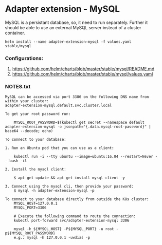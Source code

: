 # Adapter extension - MySQL

MySQL is a persistant database, so, it need to run separately. Further it should be able to use an external MySQL server instead of a cluster container.

```
helm install --name adapter-extension-mysql -f values.yaml stable/mysql
```

### Configurations:
1. https://github.com/helm/charts/blob/master/stable/mysql/README.md
2. https://github.com/helm/charts/blob/master/stable/mysql/values.yaml


### NOTES.txt
```
MySQL can be accessed via port 3306 on the following DNS name from within your cluster:
adapter-extension-mysql.default.svc.cluster.local

To get your root password run:

    MYSQL_ROOT_PASSWORD=$(kubectl get secret --namespace default adapter-extension-mysql -o jsonpath="{.data.mysql-root-password}" | base64 --decode; echo)

To connect to your database:

1. Run an Ubuntu pod that you can use as a client:

    kubectl run -i --tty ubuntu --image=ubuntu:16.04 --restart=Never -- bash -il

2. Install the mysql client:

    $ apt-get update && apt-get install mysql-client -y

3. Connect using the mysql cli, then provide your password:
    $ mysql -h adapter-extension-mysql -p

To connect to your database directly from outside the K8s cluster:
    MYSQL_HOST=127.0.0.1
    MYSQL_PORT=3306

    # Execute the following command to route the connection:
    kubectl port-forward svc/adapter-extension-mysql 3306

    mysql -h ${MYSQL_HOST} -P${MYSQL_PORT} -u root -p${MYSQL_ROOT_PASSWORD}
    e.g.: mysql -h 127.0.0.1 -uwdias -p
```
